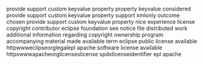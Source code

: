 provide support custom keyvalue property property keyvalue considered provide support custom keyvalue property support xmlonly outcome chosen provide support custom keyvalue property nice experience license copyright contributor eclipse foundation see notice file distributed work additional information regarding copyright ownership program accompanying material made available term eclipse public license available httpwwweclipseorglegalepl apache software license available httpswwwapacheorglicenseslicense spdxlicenseidentifier epl apache